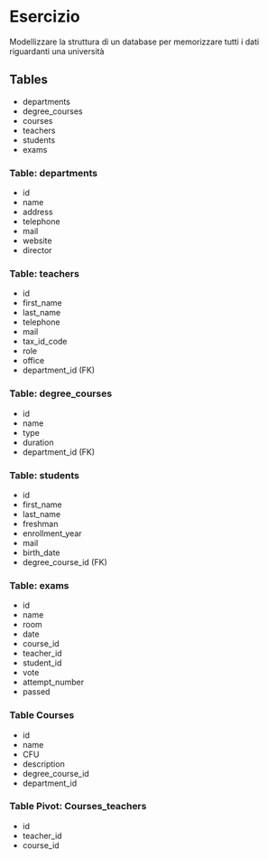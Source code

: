 # Esercizio

Modellizzare la struttura di un database per memorizzare tutti i dati riguardanti una università

## Tables

- departments
- degree_courses
- courses
- teachers
- students
- exams

### Table: departments 

- id
- name
- address
- telephone
- mail
- website
- director


### Table: teachers

- id
- first_name
- last_name
- telephone
- mail
- tax_id_code
- role
- office
- department_id (FK)


### Table: degree_courses

- id
- name
- type
- duration
- department_id (FK)


### Table: students

- id
- first_name
- last_name
- freshman
- enrollment_year
- mail
- birth_date
- degree_course_id (FK)

### Table: exams

- id
- name
- room
- date
- course_id
- teacher_id
- student_id
- vote
- attempt_number
- passed


### Table Courses

- id
- name
- CFU
- description
- degree_course_id
- department_id


### Table Pivot: Courses_teachers

- id
- teacher_id
- course_id